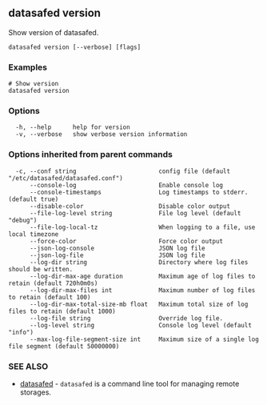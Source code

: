 ## datasafed version

Show version of datasafed.

```
datasafed version [--verbose] [flags]
```

### Examples

```
# Show version
datasafed version
```

### Options

```
  -h, --help      help for version
  -v, --verbose   show verbose version information
```

### Options inherited from parent commands

```
  -c, --conf string                       config file (default "/etc/datasafed/datasafed.conf")
      --console-log                       Enable console log
      --console-timestamps                Log timestamps to stderr. (default true)
      --disable-color                     Disable color output
      --file-log-level string             File log level (default "debug")
      --file-log-local-tz                 When logging to a file, use local timezone
      --force-color                       Force color output
      --json-log-console                  JSON log file
      --json-log-file                     JSON log file
      --log-dir string                    Directory where log files should be written.
      --log-dir-max-age duration          Maximum age of log files to retain (default 720h0m0s)
      --log-dir-max-files int             Maximum number of log files to retain (default 100)
      --log-dir-max-total-size-mb float   Maximum total size of log files to retain (default 1000)
      --log-file string                   Override log file.
      --log-level string                  Console log level (default "info")
      --max-log-file-segment-size int     Maximum size of a single log file segment (default 50000000)
```

### SEE ALSO

* [datasafed](datasafed.md)	 - `datasafed` is a command line tool for managing remote storages.

